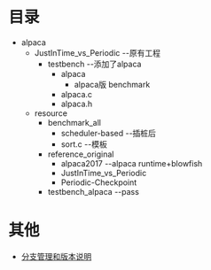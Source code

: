 # 目录

 - alpaca
	 - JustInTime_vs_Periodic --原有工程
		 - testbench --添加了alpaca
			 - alpaca
				 - alpaca版 benchmark 
			- alpaca.c
			- alpaca.h
	 - resource
		 - benchmark_all
			 - scheduler-based --插桩后
			 - sort.c --模板
		- reference_original
			- alpaca2017 --alpaca runtime+blowfish
			- JustInTime_vs_Periodic 
			- Periodic-Checkpoint 
		- testbench_alpaca --pass
 
 # 其他
 - [分支管理和版本说明](https://github.com/Yuano0o/alpaca/blob/time/branch_notes.md) 
